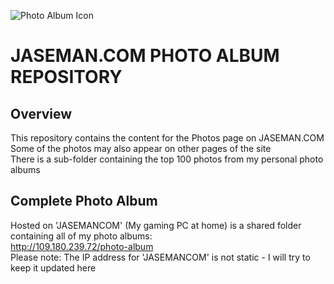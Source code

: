 ![Photo Album Icon](https://jaseman125.github.io/img/photos.png)

# JASEMAN.COM PHOTO ALBUM REPOSITORY
## Overview
This repository contains the content for the Photos page on JASEMAN.COM<br/>
Some of the photos may also appear on other pages of the site<br/>
There is a sub-folder containing the top 100 photos from my personal photo albums<br/>

## Complete Photo Album
Hosted on 'JASEMANCOM' (My gaming PC at home) is a shared folder containing all of my photo albums:<br/>
http://109.180.239.72/photo-album<br/>
Please note: The IP address for 'JASEMANCOM' is not static - I will try to keep it updated here<br/>
